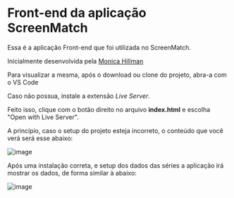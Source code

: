 # Front-end da aplicação ScreenMatch

Essa é a aplicação Front-end que foi utilizada no ScreenMatch.

Inicialmente desenvolvida pela [Monica Hillman](https://cursos.alura.com.br/user/monicahillman)

Para visualizar a mesma, após o download ou clone do projeto, abra-a com o VS Code

Caso não possua, instale a extensão *Live Server*.

Feito isso, clique com o botão direito no arquivo **index.html** e escolha "Open with Live Server".

A princípio, caso o setup do projeto esteja incorreto, o conteúdo que você verá será esse abaixo:

![image](https://github.com/user-attachments/assets/2bb6416b-1d0b-49e7-82b4-f3fdf4e66175)


Após uma instalação correta, e setup dos dados das séries a aplicação irá mostrar os dados, de forma similar à abaixo:

![image](https://github.com/user-attachments/assets/341a56cc-98d6-4118-9872-26e4ef896c56)
